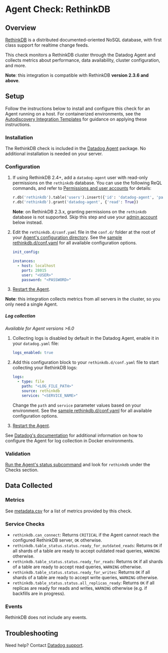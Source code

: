# Agent Check: RethinkDB

## Overview

[RethinkDB][1] is a distributed documented-oriented NoSQL database, with first class support for realtime change feeds.

This check monitors a RethinkDB cluster through the Datadog Agent and collects metrics about performance, data availability, cluster configuration, and more.

**Note**: this integration is compatible with RethinkDB **version 2.3.6 and above**.

## Setup

Follow the instructions below to install and configure this check for an Agent running on a host. For containerized environments, see the [Autodiscovery Integration Templates][2] for guidance on applying these instructions.

### Installation

The RethinkDB check is included in the [Datadog Agent][3] package. No additional installation is needed on your server.

### Configuration

1. If using RethinkDB 2.4+, add a `datadog-agent` user with read-only permissions on the `rethinkdb` database. You can use the following ReQL commands, and refer to [Permissions and user accounts][4] for details:

    ```python
    r.db('rethinkdb').table('users').insert({'id': 'datadog-agent', 'password': '<PASSWORD>'})
    r.db('rethinkdb').grant('datadog-agent', {'read': True})
    ```

    **Note**: on RethinkDB 2.3.x, granting permissions on the `rethinkdb` database is not supported. Skip this step and use your [admin account][5] below instead.

2. Edit the `rethinkdb.d/conf.yaml` file in the `conf.d/` folder at the root of your [Agent's configuration directory][6]. See the [sample rethinkdb.d/conf.yaml][7] for all available configuration options.

    ```yaml
    init_config:

    instances:
      - host: localhost
        port: 28015
        user: "<USER>"
        password: "<PASSWORD>"
    ```

3. [Restart the Agent][8].

**Note**: this integration collects metrics from all servers in the cluster, so you only need a single Agent.

##### Log collection

_Available for Agent versions >6.0_

1. Collecting logs is disabled by default in the Datadog Agent, enable it in your `datadog.yaml` file:

    ```yaml
    logs_enabled: true
    ```

2. Add this configuration block to your `rethinkdb.d/conf.yaml` file to start collecting your RethinkDB logs:

    ```yaml
    logs:
      - type: file
        path: "<LOG_FILE_PATH>"
        source: rethinkdb
        service: "<SERVICE_NAME>"
    ```

    Change the `path` and `service` parameter values based on your environment. See the [sample rethinkdb.d/conf.yaml][7] for all available configuration options.

3. [Restart the Agent][8].

See [Datadog's documentation][9] for additional information on how to configure the Agent for log collection in Docker environments.

### Validation

[Run the Agent's status subcommand][10] and look for `rethinkdb` under the Checks section.

## Data Collected

### Metrics

See [metadata.csv][11] for a list of metrics provided by this check.

### Service Checks

- `rethinkdb.can_connect`: Returns `CRITICAL` if the Agent cannot reach the configured RethinkDB server, `OK` otherwise.
- `rethinkdb.table_status.status.ready_for_outdated_reads`: Returns `OK` if all shards of a table are ready to accept outdated read queries, `WARNING` otherwise.
- `rethinkdb.table_status.status.ready_for_reads`: Returns `OK` if all shards of a table are ready to accept read queries, `WARNING` otherwise.
- `rethinkdb.table_status.status.ready_for_writes`: Returns `OK` if all shards of a table are ready to accept write queries, `WARNING` otherwise.
- `rethinkdb.table_status.status.all_replicas_ready`: Returns `OK` if all replicas are ready for reads and writes, `WARNING` otherwise (e.g. if backfills are in progress).

### Events

RethinkDB does not include any events.

## Troubleshooting

Need help? Contact [Datadog support][12].

[1]: https://rethinkdb.com/
[2]: https://docs.datadoghq.com/agent/kubernetes/integrations
[3]: https://docs.datadoghq.com/agent
[4]: https://rethinkdb.com/docs/permissions-and-accounts/
[5]: https://rethinkdb.com/docs/security/#the-admin-account
[6]: https://docs.datadoghq.com/agent/guide/agent-configuration-files/#agent-configuration-directory
[7]: https://github.com/DataDog/integrations-core/blob/master/rethinkdb/datadog_checks/rethinkdb/data/conf.yaml.example
[8]: https://docs.datadoghq.com/agent/guide/agent-commands/#start-stop-and-restart-the-agent
[9]: https://docs.datadoghq.com/agent/kubernetes/log//
[10]: https://docs.datadoghq.com/agent/guide/agent-commands/#agent-status-and-information
[11]: https://github.com/DataDog/integrations-core/blob/master/rethinkdb/metadata.csv
[12]: https://docs.datadoghq.com/help
